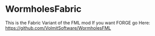 # WormholesFabric
This is the Fabric Variant of the FML mod If you want FORGE go Here:
https://github.com/VolmitSoftware/WormholesFML
